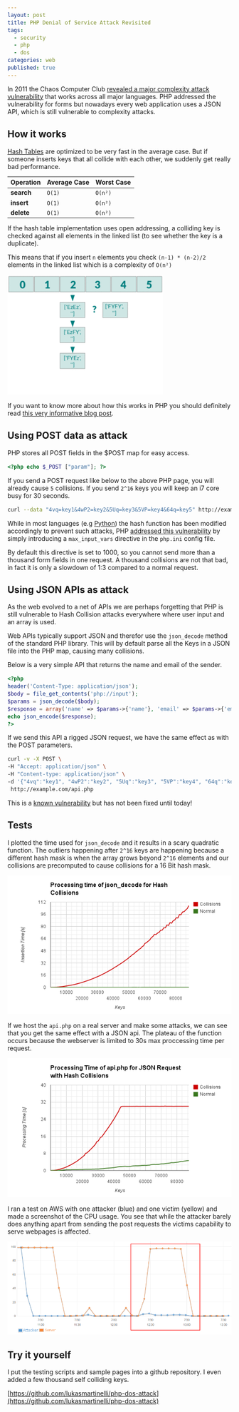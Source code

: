 ```yaml
---
layout: post
title: PHP Denial of Service Attack Revisited
tags:
  - security
  - php
  - dos
categories: web
published: true
---
```

In 2011 the Chaos Computer Club [revealed a major complexity attack vulnerability](http://events.ccc.de/congress/2011/Fahrplan/attachments/2007_28C3_Effective_DoS_on_web_application_platforms.pdf)
that works across all major languages. PHP addressed the vulnerability
for forms but nowadays every web application uses a JSON API, which is still
vulnerable to complexity attacks.


## How it works

[Hash Tables](https://en.wikipedia.org/wiki/Hash_table) are optimized to be
very fast in the average case. But if someone inserts keys
that all collide with each other, we suddenly get really bad performance.

Operation  | Average Case | Worst Case
-----------|--------------|------------
**search** | `O(1)`       | `O(n²)`
**insert** | `O(1)`       | `O(n²)`
**delete** | `O(1)`       | `O(n²)`

If the hash table implementation uses open addressing, a colliding key
is checked against all elements in the linked list (to see whether the key
is a duplicate).

This means that if you insert `n` elements you check
`(n-1) * (n-2)/2` elements in the linked list which is a complexity
of `O(n²)`

<img style="max-width:350px" src="/media/hash-collisions.gif" alt="Hash Collisions animation" />

If you want to know more about how this works in PHP you should definitely read
[this very informative blog post](http://nikic.github.io/2011/12/28/Supercolliding-a-PHP-array.html).

## Using POST data as attack

PHP stores all POST fields in the $POST map for easy access.

```php
<?php echo $_POST ["param"]; ?>
```

If you send a POST request like below to the above PHP page, you will already cause `5` collisions. If you send `2^16` keys you will keep an i7 core busy
for 30 seconds.

```bash
curl --data "4vq=key1&4wP2=key2&5Uq=key3&5VP=key4&64q=key5" http://example.com/form.php
```

While in most languages (e.g [Python](http://bugs.python.org/issue13703)) the hash function has been modified accordingly to prevent such attacks, PHP [addressed this vulnerability](http://svn.php.net/viewvc?view=revision&revision=321038)
by simply introducing a `max_input_vars` directive in the `php.ini` config file.

By default this directive is set to 1000, so you cannot send more than a
thousand form fields in one request. A thousand collisions are not that bad, in fact it is only a slowdown of 1:3 compared to a normal request.

## Using JSON APIs as attack

As the web evolved to a net of APIs we are perhaps forgetting that PHP
is still vulnerable to Hash Collision attacks everywhere where user input and an array is used.

Web APIs typically support JSON and therefor use the `json_decode` method of the standard PHP library. This will by default parse all the Keys in a JSON file into the PHP map, causing many collisions.

Below is a very simple API that returns the name and email of the
sender.

```php
<?php
header('Content-Type: application/json');
$body = file_get_contents('php://input');
$params = json_decode($body);
$response = array('name' => $params->{'name'}, 'email' => $params->{'email'});
echo json_encode($response);
?>
```

If we send this API a rigged JSON request, we have the same effect
as with the POST parameters.

```bash
curl -v -X POST \
-H "Accept: application/json" \
-H "Content-type: application/json" \
-d '{"4vq":"key1", "4wP2":"key2", "5Uq":"key3", "5VP":"key4", "64q":"key5" }' \
 http://example.com/api.php
```

This is a [known vulnerability](https://web.nvd.nist.gov/view/vuln/detail?vulnId=CVE-2009-1271) but has not been fixed until today!

## Tests

I plotted the time used for `json_decode` and it results in a scary quadratic
function. The outliers happening after `2^16` keys are happening because
a different hash mask is when the array grows beyond `2^16` elements and our
collisions are precomputed to cause collisions for a 16 Bit hash mask.

![CPU usage during the tests](/media/json_decode_time.png)

If we host the `api.php` on a real server and make some attacks, we can
see that you get the same effect with a JSON api. The plateau of the function occurs because the webserver is limited to 30s max proccessing time per request.

![CPU usage during the tests](/media/api_time.png)

I ran a test on AWS with one attacker (blue) and one victim (yellow) and made
a screenshot of the CPU usage.
You see that while the attacker barely does anything apart from sending the post requests the victims capability to serve webpages is affected.

![CPU usage during the tests](/media/cpu_hash_collision.png)

## Try it yourself

I put the testing scripts and sample pages into a github repository.
I even added a few thousand self colliding keys.

[https://github.com/lukasmartinelli/php-dos-attack](https://github.com/lukasmartinelli/php-dos-attack)

